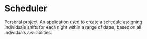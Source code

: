 # Scheduler
Personal project. An application used to create a schedule assigning individuals shifts for each night within a range of dates, based on all individuals availablities.
